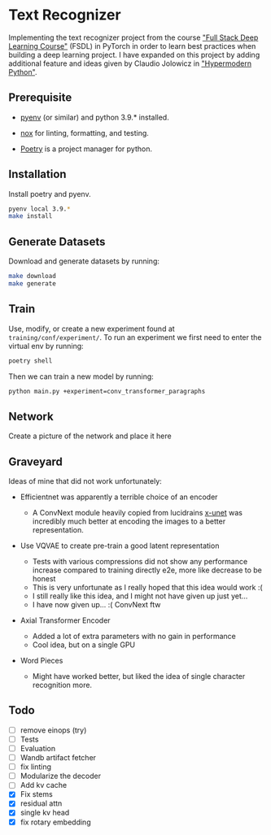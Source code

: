 # Text Recognizer
Implementing the text recognizer project from the course ["Full Stack Deep Learning Course"](https://fullstackdeeplearning.com/march2019) (FSDL) in PyTorch in order to learn best practices when building a deep learning project. I have expanded on this project by adding additional feature and ideas given by Claudio Jolowicz in ["Hypermodern Python"](https://cjolowicz.github.io/posts/hypermodern-python-01-setup/).

## Prerequisite

- [pyenv](https://github.com/pyenv/pyenv) (or similar) and python 3.9.\* installed.

- [nox](https://nox.thea.codes/en/stable/index.html) for linting, formatting, and testing.

- [Poetry](https://python-poetry.org/) is a project manager for python.

## Installation

Install poetry and pyenv.

```sh
pyenv local 3.9.*
make install
```

## Generate Datasets

Download and generate datasets by running:

```sh
make download
make generate
```

## Train

Use, modify, or create a new experiment found at `training/conf/experiment/`.
To run an experiment we first need to enter the virtual env by running:

```sh
poetry shell
```

Then we can train a new model by running:

```sh
python main.py +experiment=conv_transformer_paragraphs
```

## Network

Create a picture of the network and place it here

## Graveyard

Ideas of mine that did not work unfortunately:

* Efficientnet was apparently a terrible choice of an encoder
  - A ConvNext module heavily copied from lucidrains [x-unet](https://github.com/lucidrains/x-unet)
  was incredibly much better at encoding the images to a better representation.

* Use VQVAE to create pre-train a good latent representation
  - Tests with various compressions did not show any performance increase compared to training directly e2e, more like decrease to be honest
  - This is very unfortunate as I really hoped that this idea would work :(
  - I still really like this idea, and I might not have given up just yet...
  - I have now given up... :( ConvNext ftw

* Axial Transformer Encoder
  - Added a lot of extra parameters with no gain in performance
  - Cool idea, but on a single GPU

* Word Pieces
  - Might have worked better, but liked the idea of single character recognition more.

## Todo
- [ ] remove einops (try)
- [ ] Tests
- [ ] Evaluation
- [ ] Wandb artifact fetcher
- [ ] fix linting
- [ ] Modularize the decoder
- [ ] Add kv cache
- [x] Fix stems
- [x] residual attn
- [x] single kv head
- [x] fix rotary embedding
